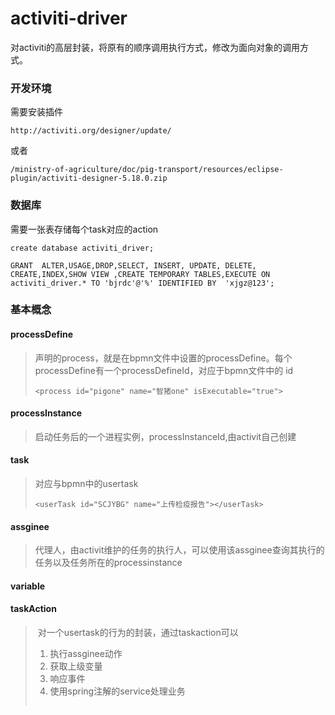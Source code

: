 activiti-driver
=========
对activiti的高层封装，将原有的顺序调用执行方式，修改为面向对象的调用方式。

### 开发环境

需要安装插件
```
http://activiti.org/designer/update/
```
或者
```
/ministry-of-agriculture/doc/pig-transport/resources/eclipse-plugin/activiti-designer-5.18.0.zip
```
### 数据库
需要一张表存储每个task对应的action

```
create database activiti_driver;

GRANT  ALTER,USAGE,DROP,SELECT, INSERT, UPDATE, DELETE, CREATE,INDEX,SHOW VIEW ,CREATE TEMPORARY TABLES,EXECUTE ON activiti_driver.* TO 'bjrdc'@'%' IDENTIFIED BY  'xjgz@123';

```

### 基本概念

#### processDefine

> 声明的process，就是在bpmn文件中设置的processDefine。每个processDefine有一个processDefineId，对应于bpmn文件中的 id
>
> ```
> <process id="pigone" name="智猪one" isExecutable="true">
> ```
>
> 

#### processInstance

> 启动任务后的一个进程实例，processInstanceId,由activit自己创建

#### task

>对应与bpmn中的usertask
>
>```
><userTask id="SCJYBG" name="上传检疫报告"></userTask>
>```
>
>

#### assginee

>代理人，由activit维护的任务的执行人，可以使用该assginee查询其执行的任务以及任务所在的processinstance

#### variable

>

#### taskAction

> ​	对一个usertask的行为的封装，通过taskaction可以
>
> 1. 执行assginee动作
> 2. 获取上级变量
> 3. 响应事件
> 4. 使用spring注解的service处理业务
>
> ```
> 
> ```
>
> 

#### 